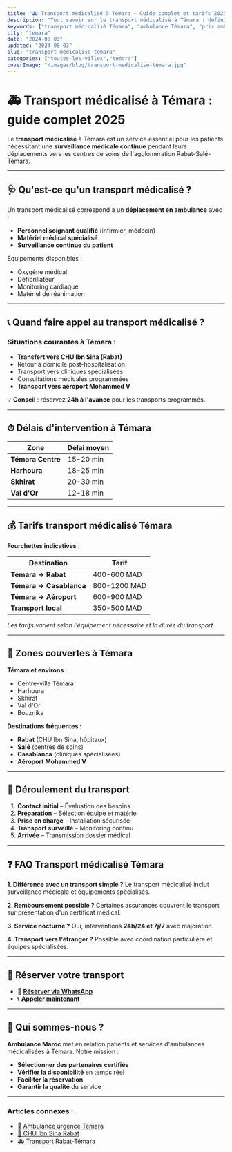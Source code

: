 ```yaml
---
title: "🚑 Transport médicalisé à Témara – Guide complet et tarifs 2025"
description: "Tout savoir sur le transport médicalisé à Témara : définition, déroulement, tarifs, zones couvertes et réservation. Service 24/7."
keywords: ["transport médicalisé Témara", "ambulance Témara", "prix ambulance Témara", "ambulance urgence Témara"]
city: "temara"
date: "2024-08-03"
updated: "2024-08-03"
slug: "transport-medicalise-temara"
categories: ["toutes-les-villes","temara"]
coverImage: "/images/blog/transport-medicalise-temara.jpg"
---
```


# 🚑 Transport médicalisé à Témara : guide complet 2025

Le **transport médicalisé** à Témara est un service essentiel pour les patients nécessitant une **surveillance médicale continue** pendant leurs déplacements vers les centres de soins de l'agglomération Rabat-Salé-Témara.

---

## 🩺 Qu'est-ce qu'un transport médicalisé ?

Un transport médicalisé correspond à un **déplacement en ambulance** avec :

- **Personnel soignant qualifié** (infirmier, médecin)
- **Matériel médical spécialisé**
- **Surveillance continue du patient**

Équipements disponibles :
- Oxygène médical
- Défibrillateur
- Monitoring cardiaque
- Matériel de réanimation

---

## 📞 Quand faire appel au transport médicalisé ?

### Situations courantes à Témara :

- **Transfert vers CHU Ibn Sina (Rabat)**
- Retour à domicile post-hospitalisation
- Transport vers cliniques spécialisées
- Consultations médicales programmées
- **Transport vers aéroport Mohammed V**

💡 **Conseil** : réservez **24h à l'avance** pour les transports programmés.

---

## ⏱ Délais d'intervention à Témara

| Zone | Délai moyen |
|------|-------------|
| **Témara Centre** | 15-20 min |
| **Harhoura** | 18-25 min |
| **Skhirat** | 20-30 min |
| **Val d'Or** | 12-18 min |

---

## 💰 Tarifs transport médicalisé Témara

**Fourchettes indicatives** :

| Destination | Tarif |
|-------------|-------|
| **Témara → Rabat** | 400-600 MAD |
| **Témara → Casablanca** | 800-1200 MAD |
| **Témara → Aéroport** | 600-900 MAD |
| **Transport local** | 350-500 MAD |

*Les tarifs varient selon l'équipement nécessaire et la durée du transport.*

---

## 📍 Zones couvertes à Témara

**Témara et environs :**
- Centre-ville Témara
- Harhoura
- Skhirat
- Val d'Or
- Bouznika

**Destinations fréquentes :**
- **Rabat** (CHU Ibn Sina, hôpitaux)
- **Salé** (centres de soins)
- **Casablanca** (cliniques spécialisées)
- **Aéroport Mohammed V**

---

## 🔄 Déroulement du transport

1. **Contact initial** – Évaluation des besoins
2. **Préparation** – Sélection équipe et matériel
3. **Prise en charge** – Installation sécurisée
4. **Transport surveillé** – Monitoring continu
5. **Arrivée** – Transmission dossier médical

---

## ❓ FAQ Transport médicalisé Témara

**1. Différence avec un transport simple ?**
Le transport médicalisé inclut surveillance médicale et équipements spécialisés.

**2. Remboursement possible ?**
Certaines assurances couvrent le transport sur présentation d'un certificat médical.

**3. Service nocturne ?**
Oui, interventions **24h/24 et 7j/7** avec majoration.

**4. Transport vers l'étranger ?**
Possible avec coordination particulière et équipes spécialisées.

---

## 📲 Réserver votre transport

- 💬 [**Réserver via WhatsApp**](https://wa.me/212777722311)
- 📞 [**Appeler maintenant**](tel:+212777722311)

---

## 🏥 Qui sommes-nous ?

**Ambulance Maroc** met en relation patients et services d'ambulances médicalisées à Témara. Notre mission :

- **Sélectionner des partenaires certifiés**
- **Vérifier la disponibilité** en temps réel
- **Faciliter la réservation**
- **Garantir la qualité** du service

---

### Articles connexes :
- [🚨 Ambulance urgence Témara](#)
- [🏥 CHU Ibn Sina Rabat](#)
- [🚑 Transport Rabat-Témara](#)